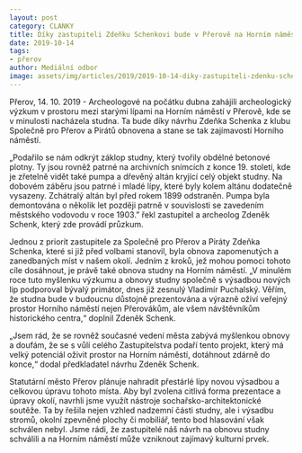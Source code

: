 ```yaml
---
layout: post
category: CLANKY
title: Díky zastupiteli Zdeňku Schenkovi bude v Přerově na Horním náměstí obnovena studna
date: 2019-10-14
tags: 
- přerov
author: Mediální odbor
image: assets/img/articles/2019/2019-10-14-diky-zastupiteli-zdenku-schenkovi-bude-v-prerove-na-hornim-namesti-obnovena-studna.jpg  #751x422 pixelu
---
```

Přerov, 14. 10. 2019 - Archeologové na počátku dubna zahájili archeologický výzkum v prostoru mezi starými lípami na Horním náměstí v Přerově, kde se v minulosti nacházela studna. Ta bude díky návrhu Zdeňka Schenka z klubu Společně pro Přerov a Pirátů obnovena a stane se tak zajímavostí Horního náměstí.

„Podařilo se nám odkrýt záklop studny, který tvořily obdélné betonové plotny. Ty jsou rovněž patrné na archivních snímcích z konce 19. století, kde je zřetelně vidět také pumpa a dřevěný altán kryjící celý objekt studny. Na dobovém záběru jsou patrné i mladé lípy, které byly kolem altánu dodatečně vysazeny. Zchátralý altán byl před rokem 1899 odstraněn. Pumpa byla demontována o několik let později patrně v souvislosti se zavedením městského vodovodu v roce 1903.” řekl zastupitel a archeolog Zdeněk Schenk, který zde provádí průzkum.

Jednou z priorit zastupitele za Společně pro Přerov a Piráty Zdeňka Schenka, které si již před volbami stanovil, byla obnova zapomenutých a zanedbaných míst v našem okolí. Jedním z kroků, jež mohou pomoci tohoto cíle dosáhnout, je právě také obnova studny na Horním náměstí. „V minulém roce tuto myšlenku výzkumu a obnovy studny společně s výsadbou nových lip podporoval bývalý primátor, dnes již zesnulý Vladimír Puchalský. Věřím, že studna bude v budoucnu důstojně prezentována a výrazně oživí veřejný prostor Horního náměstí nejen Přerovákům, ale všem návštěvníkům historického centra,“ doplnil Zdeněk Schenk.

„Jsem rád, že se rovněž současné vedení města zabývá myšlenkou obnovy a doufám, že se s vůlí celého Zastupitelstva podaří tento projekt, který má velký potenciál oživit prostor na Horním náměstí, dotáhnout zdárně do konce,“ dodal předkladatel návrhu Zdeněk Schenk.

Statutární město Přerov plánuje nahradit přestárlé lípy novou výsadbou a celkovou úpravu tohoto místa. Aby byl zvolena citlivá forma prezentace a úpravy okolí, navrhli jsme využít nástroje sochařsko-architektonické soutěže. Ta by řešila nejen vzhled nadzemní části studny, ale i výsadbu stromů, okolní zpevněné plochy či mobiliář, tento bod hlasování však schválen nebyl. Jsme rádi, že zastupitelé náš návrh na obnovu studny schválili a na Horním náměstí může vzniknout zajímavý kulturní prvek. 

